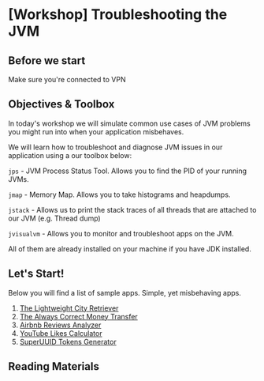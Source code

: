 # [Workshop] Troubleshooting the JVM 

## Before we start
Make sure you're connected to VPN

## Objectives & Toolbox

In today's workshop we will simulate common use cases of JVM problems you might run into when your application misbehaves.

We will learn how to troubleshoot and diagnose JVM issues in our application using a our toolbox below:

`jps` - JVM Process Status Tool. Allows you to find the PID of your running JVMs.

`jmap` - Memory Map. Allows you to take histograms and heapdumps.

`jstack` - Allows us to print the stack traces of all threads that are attached to our JVM (e.g. Thread dump)

`jvisualvm`  - Allows you to monitor and troubleshoot apps on the JVM.

All of them are already installed on your machine if you have JDK installed.

## Let's Start!

Below you will find a list of sample apps. Simple, yet misbehaving apps. 

1. [The Lightweight City Retriever](/CityRetriever/README.md)
2. [The Always Correct Money Transfer](/MoneyTransfer/README.md)
3. [Airbnb Reviews Analyzer](/AirbnbReviews/README.md)
4. [YouTube Likes Calculator](/LikesCalculator/README.md)
5. [SuperUUID Tokens Generator](/SuperUuidGenerator/README.md)


## Reading Materials


